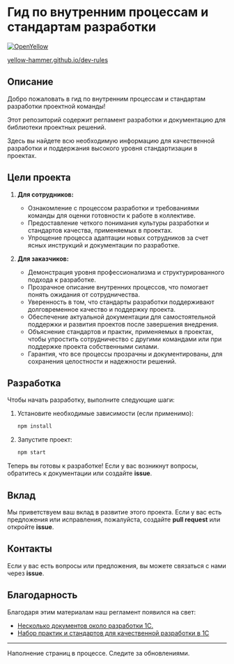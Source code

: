 # Гид по внутренним процессам и стандартам разработки

[![OpenYellow](https://img.shields.io/endpoint?url=https://openyellow.org/data/badges/6/937499493.json)](https://openyellow.org/grid?data=top&repo=937499493)

[yellow-hammer.github.io/dev-rules](https://yellow-hammer.github.io/dev-rules/)

## Описание

Добро пожаловать в гид по внутренним процессам и стандартам разработки проектной команды!

Этот репозиторий содержит регламент разработки и документацию для библиотеки проектных решений.

Здесь вы найдете всю необходимую информацию для качественной разработки и поддержания высокого уровня стандартизации в проектах.

## Цели проекта

1. **Для сотрудников:**
   - Ознакомление с процессом разработки и требованиями команды для оценки готовности к работе в коллективе.
   - Предоставление четкого понимания культуры разработки и стандартов качества, применяемых в проектах.
   - Упрощение процесса адаптации новых сотрудников за счет ясных инструкций и документации по разработке.

2. **Для заказчиков:**
   - Демонстрация уровня профессионализма и структурированного подхода к разработке.
   - Прозрачное описание внутренних процессов, что помогает понять ожидания от сотрудничества.
   - Уверенность в том, что стандарты разработки поддерживают долговременное качество и поддержку проекта.
   - Обеспечение актуальной документации для самостоятельной поддержки и развития проектов после завершения внедрения.
   - Объяснение стандартов и практик, применяемых в проектах, чтобы упростить сотрудничество с другими командами или при поддержке проекта собственными силами.
   - Гарантия, что все процессы прозрачны и документированы, для сохранения целостности и надежности решений.

## Разработка

Чтобы начать разработку, выполните следующие шаги:

1. Установите необходимые зависимости (если применимо):

   ```bash
   npm install
   ```

2. Запустите проект:

   ```bash
   npm start
   ```

Теперь вы готовы к разработке! Если у вас возникнут вопросы, обратитесь к документации или создайте **issue**.

## Вклад

Мы приветствуем ваш вклад в развитие этого проекта. Если у вас есть предложения или исправления, пожалуйста, создайте **pull request** или откройте **issue**.

## Контакты

Если у вас есть вопросы или предложения, вы можете связаться с нами через **issue**.

## Благодарность

Благодаря этим материалам наш регламент появился на свет:

- [Несколько документов около разработки 1С.](https://github.com/arkuznetsov/some1cdocs)
- [Набор практик и стандартов для качественной разработки в 1С](https://github.com/Razdolie/dev-rules)

---
Наполнение страниц в процессе. Следите за обновлениями.
